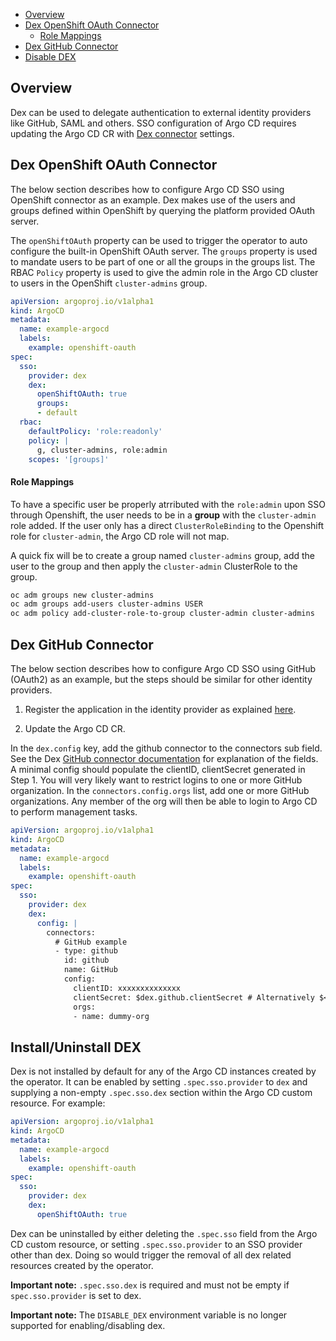 - [Overview](#overview)
- [Dex OpenShift OAuth Connector](#dex-openshift-oauth-connector)
    - [Role Mappings](#role-mappings)
- [Dex GitHub Connector](#dex-github-connector)
- [Disable DEX](#disable-dex)

## Overview

Dex can be used to delegate authentication to external identity providers like GitHub, SAML and others. SSO configuration of Argo CD requires updating the Argo CD CR with [Dex connector](https://dexidp.io/docs/connectors/) settings.

## Dex OpenShift OAuth Connector

The below section describes how to configure Argo CD SSO using OpenShift connector as an example. Dex makes use of the users and groups defined within OpenShift by querying the platform provided OAuth server.

The `openShiftOAuth` property can be used to trigger the operator to auto configure the built-in OpenShift OAuth server. The `groups` property is used to mandate users to be part of one or all the groups in the groups list. The RBAC `Policy` property is used to give the admin role in the Argo CD cluster to users in the OpenShift `cluster-admins` group.

``` yaml
apiVersion: argoproj.io/v1alpha1
kind: ArgoCD
metadata:
  name: example-argocd
  labels:
    example: openshift-oauth
spec:
  sso:
    provider: dex
    dex:
      openShiftOAuth: true
      groups:
      - default
  rbac:
    defaultPolicy: 'role:readonly'
    policy: |
      g, cluster-admins, role:admin
    scopes: '[groups]'
```

#### Role Mappings

To have a specific user be properly atrributed with the `role:admin` upon SSO through Openshift, the user needs to be in a **group** with the `cluster-admin` role added. If the user only has a direct `ClusterRoleBinding` to the Openshift role for `cluster-admin`, the Argo CD role will not map.

A quick fix will be to create a group named `cluster-admins` group, add the user to the group and then apply the `cluster-admin` ClusterRole to the group.

```txt
oc adm groups new cluster-admins
oc adm groups add-users cluster-admins USER
oc adm policy add-cluster-role-to-group cluster-admin cluster-admins
```

## Dex GitHub Connector

The below section describes how to configure Argo CD SSO using GitHub (OAuth2) as an example, but the steps should be similar for other identity providers.

1. Register the application in the identity provider as explained [here](https://argoproj.github.io/argo-cd/operator-manual/user-management/#1-register-the-application-in-the-identity-provider).

2. Update the Argo CD CR.

In the `dex.config` key, add the github connector to the connectors sub field. See the Dex [GitHub connector documentation](https://github.com/dexidp/website/blob/main/content/docs/connectors/github.md) for explanation of the fields. A minimal config should populate the clientID, clientSecret generated in Step 1.
You will very likely want to restrict logins to one or more GitHub organization. In the
`connectors.config.orgs` list, add one or more GitHub organizations. Any member of the org will then be able to login to Argo CD to perform management tasks.

``` yaml
apiVersion: argoproj.io/v1alpha1
kind: ArgoCD
metadata:
  name: example-argocd
  labels:
    example: openshift-oauth
spec:
  sso:
    provider: dex
    dex:
      config: |
        connectors:
          # GitHub example
          - type: github
            id: github
            name: GitHub
            config:
              clientID: xxxxxxxxxxxxxx
              clientSecret: $dex.github.clientSecret # Alternatively $<some_K8S_secret>:dex.github.clientSecret
              orgs:
              - name: dummy-org
```

## Install/Uninstall DEX

Dex is not installed by default for any of the Argo CD instances created by the operator. It can be enabled by setting `.spec.sso.provider` to `dex` and supplying a non-empty `.spec.sso.dex` section within the Argo CD custom resource. For example: 

``` yaml
apiVersion: argoproj.io/v1alpha1
kind: ArgoCD
metadata:
  name: example-argocd
  labels:
    example: openshift-oauth
spec:
  sso:
    provider: dex
    dex:
      openShiftOAuth: true
```
Dex can be uninstalled by either deleting the `.spec.sso` field from the Argo CD custom resource, or setting `.spec.sso.provider` to an SSO provider other than dex. Doing so would trigger the removal of all dex related resources created by the operator.

**Important note:** `.spec.sso.dex` is required and must not be empty if `spec.sso.provider` is set to dex.

**Important note:** The `DISABLE_DEX` environment variable is no longer supported for enabling/disabling dex.